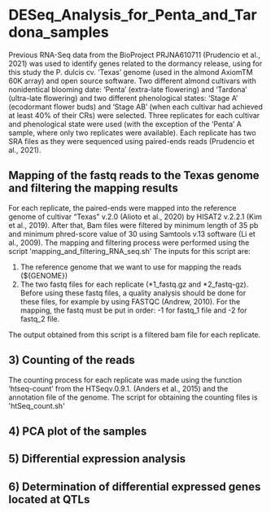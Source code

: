 # DESeq_Analysis_for_Penta_and_Tardona_samples

Previous RNA-Seq data from the BioProject PRJNA610711 (Prudencio et al., 2021) was used to identify genes related to the dormancy release, using for this study the P. dulcis cv. ‘Texas’ genome (used in the almond AxiomTM 60K array) and open source software. Two different almond cultivars with nonidentical blooming date: ‘Penta’ (extra-late flowering) and ‘Tardona’ (ultra-late flowering) and two different phenological states: ‘Stage A’ (ecodormant flower buds) and ‘Stage AB’ (when each cultivar had achieved at least 40% of their CRs) were selected. Three replicates for each cultivar and phenological state were used (with the exception of the ‘Penta’ A sample, where only two replicates were available). Each replicate has two SRA files as they were sequenced using paired-ends reads (Prudencio et al., 2021).

## Mapping of the fastq reads to the Texas genome and filtering the mapping results

For each replicate, the paired-ends were mapped into the reference genome of cultivar “Texas” v.2.0 (Alioto et al., 2020) by HISAT2 v.2.2.1 (Kim et al., 2019). After that, Bam files were filtered by minimum length of 35 pb and minimum phred-score value of 30 using Samtools v.13 software (Li et al., 2009). The mapping and filtering process were performed using the script 'mapping_and_filtering_RNA_seq.sh' The inputs for this script are:

1. The reference genome that we want to use for mapping the reads (${GENOME})
2. The two fastq files for each replicate (*1_fastq.gz and *2_fastq-gz). Before using these fastq files, a quality analysis should be done for these files, for example by using FASTQC (Andrew, 2010). For the mapping, the fastq must be put in order: -1 for fastq_1 file and -2 for fastq_2 file.

The output obtained from this script is a filtered bam file for each replicate.

## 3) Counting of the reads

The counting process for each replicate was made using the function ‘htseq-count’ from the HTSeqv.0.9.1. (Anders et al., 2015) and the annotation file of the genome. The script for obtaining the counting files is 'htSeq_count.sh'

## 4) PCA plot of the samples
## 5) Differential expression analysis
## 6) Determination of differential expressed genes located at QTLs
